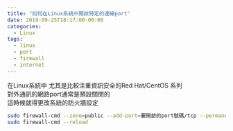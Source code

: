 ```yaml
---
title: "如何在Linux系統中開啟特定的連線port"
date: 2019-09-25T18:17:00-00:00
categories:
  - Linux
tags:
  - linux
  - port
  - firewall
  - internet
---
```


在Linux系統中 尤其是比較注重資訊安全的Red Hat/CentOS 系列  
對外通訊的網路port通常是預設關閉的  
這時候就得更改系統的防火牆設定

```bash
sudo firewall-cmd --zone=public --add-port=要開啟的port號碼/tcp --permanent
sudo firewall-cmd --reload
```